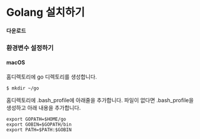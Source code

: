 # Golang 설치하기

#### 다운로드

### 환경변수 설정하기

#### macOS
홈디렉토리에 go 디렉토리를 생성합니다.

	$ mkdir ~/go

홈디렉토리에 .bash_profile에 아래줄을 추가합니다.
파일이 없다면 .bash_profile을 생성하고 아래 내용을 추가합니다.

    export GOPATH=$HOME/go
	export GOBIN=$GOPATH/bin
	export PATH=$PATH:$GOBIN
